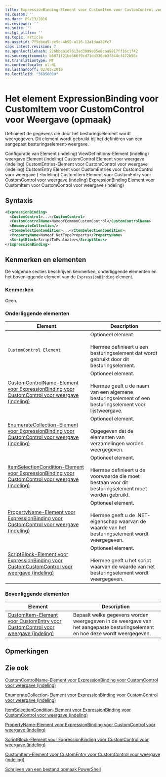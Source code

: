 ```yaml
---
title: ExpressionBinding-Element voor CustomItem voor CustomControl voor weergave (indeling) | Microsoft Docs
ms.custom: ''
ms.date: 09/13/2016
ms.reviewer: ''
ms.suite: ''
ms.tgt_pltfrm: ''
ms.topic: article
ms.assetid: 7f5ebea5-ee9c-4b90-a116-12a1daa28fc7
caps.latest.revision: 7
ms.openlocfilehash: 226bbea1d7613ad3099e05e8caa9817ff16c1f42
ms.sourcegitcommit: b6871f21bd666f9cd71dd336bb3f844cf472b56c
ms.translationtype: MT
ms.contentlocale: nl-NL
ms.lasthandoff: 02/03/2019
ms.locfileid: "56850090"
---
```

# <a name="expressionbinding-element-for-customitem-for-customcontrol-for-view-format"></a>Het element ExpressionBinding voor CustomItem voor CustomControl voor Weergave (opmaak)

Definieert de gegevens die door het besturingselement wordt weergegeven. Dit element wordt gebruikt bij het definiëren van een aangepast besturingselement-weergave.

Configuratie van Element (indeling) ViewDefinitions-Element (indeling) weergave Element (indeling) CustomControl Element voor weergave (indeling) CustomEntries-Element voor CustomControl voor weergave (indeling) CustomEntry Element voor CustomEntries voor CustomControl voor weergave ( -Indeling) CustomItem Element voor CustomEntry voor CustomControl voor weergave (indeling) ExpressionBinding Element voor CustomItem voor CustomControl voor weergave (indeling)

## <a name="syntax"></a>Syntaxis

```xml
<ExpressionBinding>
  <CustomControl>...</CustomControl>
  <CustomControlName>NameofCommonCustomControl</CustomControlName>
  <EnumerateCollection/>
  <ItemSelectionCondition>...</ItemSelectionCondition>
  <PropertyName>Nameof.NetTypeProperty</PropertyName>
  <ScriptBlock>ScriptToEvaluate></ScriptBlock>
</ExpressionBinding>
```

## <a name="attributes-and-elements"></a>Kenmerken en elementen

De volgende secties beschrijven kenmerken, onderliggende elementen en het bovenliggende element van de `ExpressionBinding` element.

### <a name="attributes"></a>Kenmerken

Geen.

### <a name="child-elements"></a>Onderliggende elementen

|Element|Description|
|-------------|-----------------|
|`CustomControl Element`|Optioneel element.<br /><br /> Hiermee definieert u een besturingselement dat wordt gebruikt door dit besturingselement.|
|[CustomControlName-Element voor ExpressionBinding voor CustomControl voor weergave (indeling)](./customcontrolname-element-for-expressionbinding-for-customcontrol-for-view-format.md)|Optioneel element.<br /><br /> Hiermee geeft u de naam van een algemene besturingselement of een besturingselement voor lijstweergave.|
|[EnumerateCollection-Element voor ExpressionBinding voor CustomControl voor weergave (indeling)](./enumeratecollection-element-for-expressionbinding-for-customcontrol-for-view-format.md)|Optioneel element.<br /><br /> Opgegeven dat de elementen van verzamelingen worden weergegeven.|
|[ItemSelectionCondition-Element voor ExpressionBinding voor CustomControl voor weergave (indeling)](./itemselectioncondition-element-for-expressionbinding-for-customcontrol-format.md)|Optioneel element.<br /><br /> Hiermee definieert u de voorwaarde die moet bestaan voor dit besturingselement moet worden gebruikt.|
|[PropertyName-Element voor ExpressionBinding voor CustomControl voor weergave (indeling)](./propertyname-element-for-expressionbinding-for-customcontrol-for-view-format.md)|Optioneel element.<br /><br /> Hiermee geeft u de .NET-eigenschap waarvan de waarde van het besturingselement wordt weergegeven.|
|[ScriptBlock-Element voor ExpressionBinding voor CustomCustomControl voor weergave (indeling)](./scriptblock-element-for-expressionbinding-for-customcontrol-for-view-format.md)|Optioneel element.<br /><br /> Hiermee geeft u het script waarvan de waarde van het besturingselement wordt weergegeven.|

### <a name="parent-elements"></a>Bovenliggende elementen

|Element|Description|
|-------------|-----------------|
|[CustomItem-Element voor CustomEntry voor CustomControl voor weergave (indeling)](./customitem-element-for-customentry-for-customcontrol-for-view-format.md)|Bepaalt welke gegevens worden weergegeven in de weergave van het aangepaste besturingselement en hoe deze wordt weergegeven.|

## <a name="remarks"></a>Opmerkingen

## <a name="see-also"></a>Zie ook

[CustomControlName-Element voor ExpressionBinding voor CustomControl voor weergave (indeling)](./customcontrolname-element-for-expressionbinding-for-customcontrol-for-view-format.md)

[EnumerateCollection-Element voor ExpressionBinding voor CustomControl voor weergave (indeling)](./enumeratecollection-element-for-expressionbinding-for-customcontrol-for-view-format.md)

[ItemSelectionCondition-Element voor ExpressionBinding voor CustomControl voor weergave (indeling)](./itemselectioncondition-element-for-expressionbinding-for-customcontrol-format.md)

[PropertyName-Element voor ExpressionBinding voor CustomControl voor weergave (indeling)](./propertyname-element-for-expressionbinding-for-customcontrol-for-view-format.md)

[ScriptBlock-Element voor ExpressionBinding voor CustomControl voor weergave (indeling)](./scriptblock-element-for-expressionbinding-for-customcontrol-for-view-format.md)

[CustomItem-Element voor CustomEntry voor CustomControl voor weergave (indeling)](./customitem-element-for-customentry-for-customcontrol-for-view-format.md)

[Schrijven van een bestand opmaak PowerShell](./writing-a-powershell-formatting-file.md)
